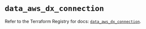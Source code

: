 # `data_aws_dx_connection`

Refer to the Terraform Registry for docs: [`data_aws_dx_connection`](https://registry.terraform.io/providers/hashicorp/aws/6.13.0/docs/data-sources/dx_connection).
